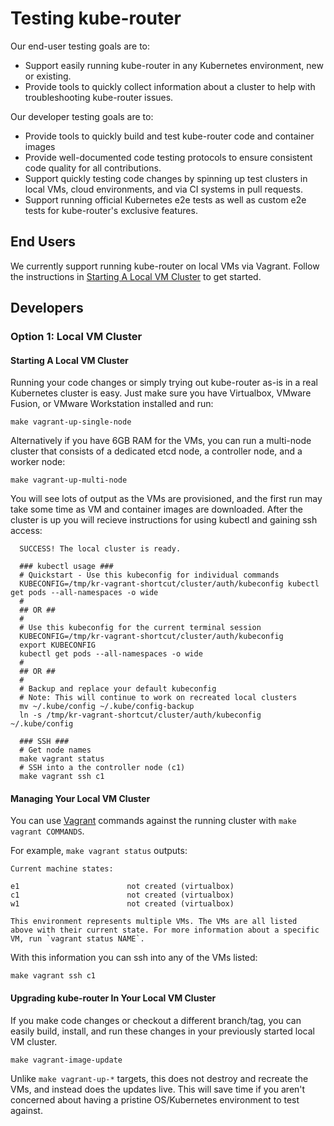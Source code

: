 # Testing kube-router

Our end-user testing goals are to:
- Support easily running kube-router in any Kubernetes environment, new or
  existing.
- Provide tools to quickly collect information about a cluster to help with
  troubleshooting kube-router issues.

Our developer testing goals are to:
- Provide tools to quickly build and test kube-router code and container images
- Provide well-documented code testing protocols to ensure consistent code
  quality for all contributions.
- Support quickly testing code changes by spinning up test clusters in local
  VMs, cloud environments, and via CI systems in pull requests.
- Support running official Kubernetes e2e tests as well as custom e2e tests for
  kube-router's exclusive features.

## End Users

We currently support running kube-router on local VMs via Vagrant. Follow the
instructions in [Starting A Local VM Cluster](#starting-a-local-vm-cluster)
to get started.

## Developers

### Option 1: Local VM Cluster

#### Starting A Local VM Cluster

Running your code changes or simply trying out kube-router as-is in a real
Kubernetes cluster is easy. Just make sure you have Virtualbox, VMware Fusion,
or VMware Workstation installed and run:
```
make vagrant-up-single-node
```

Alternatively if you have 6GB RAM for the VMs, you can run a multi-node cluster
that consists of a dedicated etcd node, a controller node, and a worker node:
```
make vagrant-up-multi-node
```

You will see lots of output as the VMs are provisioned, and the first run may
take some time as VM and container images are downloaded. After the cluster is
up you will recieve instructions for using kubectl and gaining ssh access:
```
  SUCCESS! The local cluster is ready.

  ### kubectl usage ###
  # Quickstart - Use this kubeconfig for individual commands
  KUBECONFIG=/tmp/kr-vagrant-shortcut/cluster/auth/kubeconfig kubectl get pods --all-namespaces -o wide
  #
  ## OR ##
  #
  # Use this kubeconfig for the current terminal session
  KUBECONFIG=/tmp/kr-vagrant-shortcut/cluster/auth/kubeconfig
  export KUBECONFIG
  kubectl get pods --all-namespaces -o wide
  #
  ## OR ##
  #
  # Backup and replace your default kubeconfig
  # Note: This will continue to work on recreated local clusters
  mv ~/.kube/config ~/.kube/config-backup
  ln -s /tmp/kr-vagrant-shortcut/cluster/auth/kubeconfig ~/.kube/config

  ### SSH ###
  # Get node names
  make vagrant status
  # SSH into a the controller node (c1)
  make vagrant ssh c1
```

#### Managing Your Local VM Cluster

You can use [Vagrant](https://www.vagrantup.com/docs/cli/) commands against the
running cluster with `make vagrant COMMANDS`.

For example, `make vagrant status` outputs:
```
Current machine states:

e1                        not created (virtualbox)
c1                        not created (virtualbox)
w1                        not created (virtualbox)

This environment represents multiple VMs. The VMs are all listed
above with their current state. For more information about a specific
VM, run `vagrant status NAME`.
```

With this information you can ssh into any of the VMs listed:
```
make vagrant ssh c1
```

#### Upgrading kube-router In Your Local VM Cluster

If you make code changes or checkout a different branch/tag, you can easily
build, install, and run these changes in your previously started local VM
cluster.

`make vagrant-image-update`

Unlike `make vagrant-up-*` targets, this does not destroy and recreate the VMs,
and instead does the updates live. This will save time if you aren't concerned
about having a pristine OS/Kubernetes environment to test against.
